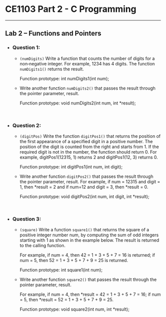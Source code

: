 # **CE1103 Part 2 - C Programming**
--- 


## **Lab 2 – Functions and Pointers**

* ### Question 1:
    * `(numDigits)` Write a function that counts the number of digits for a non‐negative integer. For example, 1234 has 4 digits. 
    The function `numDigits1()` returns the result.


      Function prototype: int numDigits1(int num);


    * Write another function `numDigits2()` that passes the result through the pointer parameter, result. 


      Function prototype: void numDigits2(int num, int *result);


&nbsp;

* ### Question 2:
    * `(digitPos)` Write the function `digitPos1()` that returns the position of the first appearance of a specified digit in a positive number. 
    The position of the digit is counted from the right and starts from 1. If the required digit is not in the number, the function should
    return 0. 
    For example, digitPos1(12315, 1) returns 2 and digitPos1(12, 3) returns 0. 


      Function prototype: int digitPos1(int num, int digit);


    * Write another function `digitPos2()` that passes the result through the pointer parameter, result. 
      For example, if num = 12315 and digit = 1, then *result = 2 and if num=12 and digit = 3, then *result = 0. 


      Function prototype: void digitPos2(int num, int digit, int *result);


&nbsp;

* ### Question 3:
    * `(square)` Write a function `square1()` that returns the square of a positive integer number num, by computing the sum of odd integers starting with 1 
    as shown in the example below. 
    The result is returned to the calling function. 


        For example, if num = 4, then 42 = 1 + 3 + 5 + 7 = 16 is returned; if num = 5, then 52 = 1 + 3 + 5 + 7 + 9 = 25 is returned.   

        
        Function prototype: int square1(int num);  

    * Write another function `square2()` that passes the result through the pointer parameter, result. 


        For example, if num = 4, then *result = 42 = 1 + 3 + 5 + 7 = 16; if num = 5, then *result = 52 = 1 + 3 + 5 + 7 + 9 = 25. 
        
        
        Function prototype: void square2(int num, int *result);

